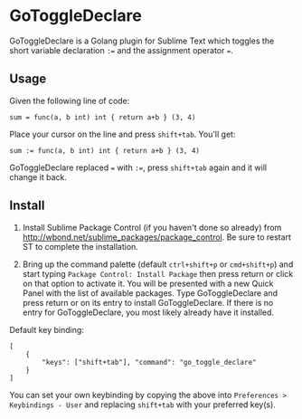 GoToggleDeclare
===============

GoToggleDeclare is a Golang plugin for Sublime Text which toggles the short variable declaration `:=` and the assignment operator `=`.

Usage
-----

Given the following line of code:

    sum = func(a, b int) int { return a+b } (3, 4)

Place your cursor on the line and press `shift+tab`. You'll get:

    sum := func(a, b int) int { return a+b } (3, 4)
  
GoToggleDeclare replaced `=` with `:=`, press `shift+tab` again and it will change it back.


Install
-------

1. Install Sublime Package Control (if you haven't done so already) from http://wbond.net/sublime_packages/package_control. Be sure to restart ST to complete the installation.

2. Bring up the command palette (default `ctrl+shift+p` or `cmd+shift+p`) and start typing `Package Control: Install Package` then press return or click on that option to activate it. You will be presented with a new Quick Panel with the list of available packages. Type GoToggleDeclare and press return or on its entry to install GoToggleDeclare. If there is no entry for GoToggleDeclare, you most likely already have it installed.



Default key binding:

    [
        { 
            "keys": ["shift+tab"], "command": "go_toggle_declare"
        }
    ]
	
You can set your own keybinding by copying the above into `Preferences > Keybindings - User` and replacing `shift+tab` with your preferred key(s).

